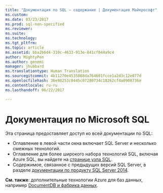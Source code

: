 ```yaml
---
title: "Документация по SQL — содержание | Документация Майкрософт"
ms.custom: 
ms.date: 03/23/2017
ms.prod: sql-non-specified
ms.reviewer: 
ms.suite: 
ms.technology: 
ms.tgt_pltfrm: 
ms.topic: article
ms.assetid: bba2b6d4-310c-4633-913e-841cf044a9c4
author: MightyPen
ms.author: genemi
manager: jhubbard
ms.translationtype: Human Translation
ms.sourcegitcommit: 4b11270e4535868da764601fcce1a2d3c12e077d
ms.openlocfilehash: 36e98253c0445c07280734c18262cf4a0908736e
ms.contentlocale: ru-ru
ms.lasthandoff: 06/22/2017

---
```

# <a name="microsoft-sql-documentation"></a>Документация по Microsoft SQL

Эта страница предоставляет доступ ко всей документации по SQL:

- Оглавление в левой части окна включает SQL Server и несколько смежных технологий.
- Оглавление для более широкого набора технологий SQL, включая Azure SQL, вы найдете на [странице узла SQL](sql-hub-menu.md).
-  Содержимое, связанное с предыдущих версий SQL Server, в разделе [документации по продукту SQL Server 2014](http://msdn.microsoft.com/library/ms130214(v=sql.120).aspx). 

**См. также**: дополнительные технологии Azure для баз данных, например [DocumentDB и фабрика данных](/azure/#pivot=services&panel=databases).  
